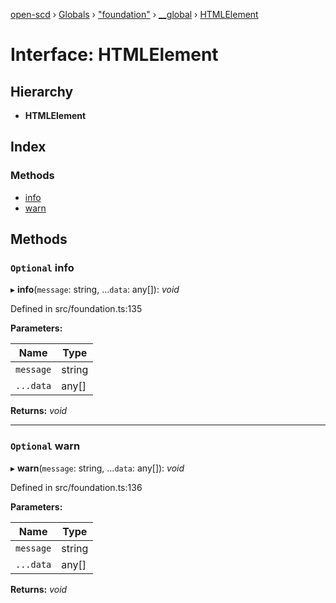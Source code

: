 [open-scd](../README.md) › [Globals](../globals.md) › ["foundation"](../modules/_foundation_.md) › [__global](../modules/_foundation_.__global.md) › [HTMLElement](_foundation_.__global.htmlelement.md)

# Interface: HTMLElement

## Hierarchy

* **HTMLElement**

## Index

### Methods

* [info](_foundation_.__global.htmlelement.md#optional-info)
* [warn](_foundation_.__global.htmlelement.md#optional-warn)

## Methods

### `Optional` info

▸ **info**(`message`: string, ...`data`: any[]): *void*

Defined in src/foundation.ts:135

**Parameters:**

Name | Type |
------ | ------ |
`message` | string |
`...data` | any[] |

**Returns:** *void*

___

### `Optional` warn

▸ **warn**(`message`: string, ...`data`: any[]): *void*

Defined in src/foundation.ts:136

**Parameters:**

Name | Type |
------ | ------ |
`message` | string |
`...data` | any[] |

**Returns:** *void*
